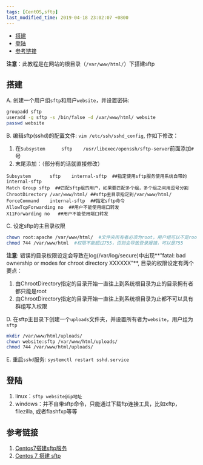 ```yaml
---
tags: [CentOS,sftp]
last_modified_time: 2019-04-18 23:02:07 +0800
---
```

<!-- vim-markdown-toc GFM -->

* [搭建](#搭建)
* [登陆](#登陆)
* [参考链接](#参考链接)

<!-- vim-markdown-toc -->

**注意**：此教程是在网站的根目录（`/var/www/html/`）下搭建sftp
## 搭建
A. 创建一个用户组`sftp`和用户`website`，并设置密码:
```bash
groupadd sftp
useradd -g sftp -s /bin/false -d /var/www/html/ website
passwd website
```

B. 编辑sftp(sshd)的配置文件: `vim /etc/ssh/sshd_config`, 作如下修改：
1. 在`Subsystem      sftp    /usr/libexec/openssh/sftp-server`前面添加`#`号
2. 末尾添加：（部分有的话就直接修改）
```sshdconfig
Subsystem       sftp    internal-sftp  ##指定使用sftp服务使用系统自带的internal-sftp  
Match Group sftp  ##匹配sftp组的用户，如果要匹配多个组，多个组之间用逗号分割  
ChrootDirectory /var/www/html/ ##sftp主目录指定到/var/www/html/
ForceCommand    internal-sftp  ##指定sftp命令  
AllowTcpForwarding no  ##用户不能使用端口转发
X11Forwarding no   ##用户不能使用端口转发 
```

C. 设定sftp的主目录权限
```bash
chown root:apache /var/www/html/  #文件夹所有者必须为root，用户组可以不是root
chmod 744 /var/www/html  #权限不能超过755，否则会导致登录报错，可以是755
```

**注意**: 错误的目录权限设定会导致在log(/var/log/secure)中出现**”fatal: bad ownership or modes for chroot directory XXXXXX”**, 目录的权限设定有两个要点：
1. 由ChrootDirectory指定的目录开始一直往上到系统根目录为止的目录拥有者都只能是root
2. 由ChrootDirectory指定的目录开始一直往上到系统根目录为止都不可以具有群组写入权限

D. 在sftp主目录下创建一个`uploads`文件夹，并设置所有者为`website`，用户组为`sftp`
```bash
mkdir /var/www/html/uploads/
chown website:sftp /var/www/html/uploads/
chmod 744 /var/www/html/uploads/
```

E. 重启`sshd`服务: `systemctl restart sshd.service`

## 登陆
1. linux：`sftp website@ip地址`
2. windows：并不自带sftp命令，只能通过下载ftp连接工具，比如xftp，filezilla, 或者flashfxp等等 

## 参考链接
1. [Centos7搭建sftp服务](https://www.idaobin.com/archives/184.html)
2. [ Centos 7 搭建 sftp ](https://blog.csdn.net/qq_16681279/article/details/78022382)
